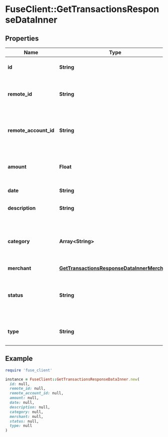 # FuseClient::GetTransactionsResponseDataInner

## Properties

| Name | Type | Description | Notes |
| ---- | ---- | ----------- | ----- |
| **id** | **String** | Fuse Id of the transaction | [optional] |
| **remote_id** | **String** | Remote Id of the transaction, ie Plaid or Teller Id | [optional] |
| **remote_account_id** | **String** | Remote Account Id of the transaction, ie Plaid Account Id | [optional] |
| **amount** | **Float** | Amount in cents associated with the transaction | [optional] |
| **date** | **String** | Date of the transaction | [optional] |
| **description** | **String** | Description of the transaction | [optional] |
| **category** | **Array&lt;String&gt;** | Categories of the transaction, ie Computers and Electronics | [optional] |
| **merchant** | [**GetTransactionsResponseDataInnerMerchant**](GetTransactionsResponseDataInnerMerchant.md) |  | [optional] |
| **status** | **String** | The status of the transaction. This will be either POSTED or PENDING. | [optional] |
| **type** | **String** | Type of the transaction, ie adjustment | [optional] |

## Example

```ruby
require 'fuse_client'

instance = FuseClient::GetTransactionsResponseDataInner.new(
  id: null,
  remote_id: null,
  remote_account_id: null,
  amount: null,
  date: null,
  description: null,
  category: null,
  merchant: null,
  status: null,
  type: null
)
```

